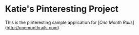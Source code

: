 # Katie's Pinteresting Project

This is the pinteresting sample application for [*One Month Rails*] (http://onemonthrails.com).